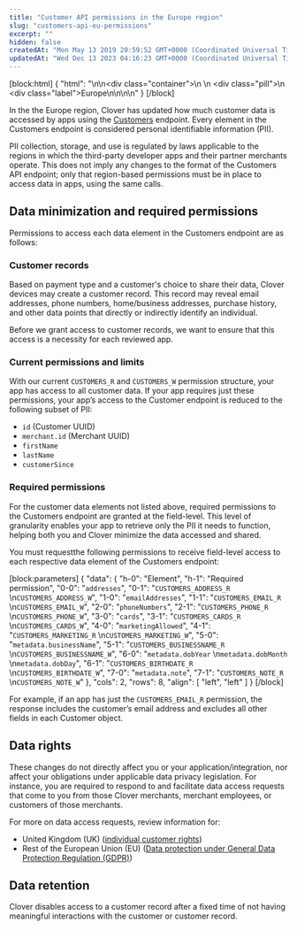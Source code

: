 ```yaml
---
title: "Customer API permissions in the Europe region"
slug: "customers-api-eu-permissions"
excerpt: ""
hidden: false
createdAt: "Mon May 13 2019 20:59:52 GMT+0000 (Coordinated Universal Time)"
updatedAt: "Wed Dec 13 2023 04:16:23 GMT+0000 (Coordinated Universal Time)"
---
```

[block:html]
{
  "html": "<!--JIRA DS-3009; Region pill icon added to topic on 3.22.2023-->\n\n<div class=\"container\">\n  <!--Europe-->\n  <div class=\"pill\">\n    <div class=\"label\">Europe</div>\n</div>\n</div>\n\n<style>\nbody {\n  font-family: \"Segoe UI\", \"Roboto\",\n    \"Segoe UI Symbol\";\n}\n.container {\n  align-items: center;\n  min-width: 10%;\n  text-align: left;\n   overflow: auto;\n}\n/*Pill format*/\n.pill {\n  background: #44BB44;\n  border: .5px solid #44BB44;\n  margin-left: 5px;\n  overflow: auto;\n\n}\n/*Text positioning inside the pill*/\n.pill,\n.pill__addon {\n  display: inline-block;\n  box-sizing: border-box;\n  padding: 0px 10px;\n  border-radius: 10px;\n  position: relative;\n  height: 1.5rem;\n}\n/*Text format inside the pill*/\n.pill .label,\n.pill__addon .label {\n  font-style: normal;\n  font-weight: normal;\n  font-size: 0.70rem;\n  color: #fff;\n  display: inline-block;\n  vertical-align: middle;\n \n}\n</style>"
}
[/block]


In the the Europe region, Clover has updated how much customer data is accessed by apps using the [Customers](ref:customers-1) endpoint. Every element in the Customers endpoint is considered personal identifiable information (PII). 

PII collection, storage, and use is regulated by laws applicable to the regions in which the third-party developer apps and their partner merchants operate. This does not imply any changes to the format of the Customers API endpoint; only that region-based permissions must be in place to access data in apps, using the same calls.

## Data minimization and required permissions

Permissions to access each data element in the Customers endpoint are as follows:

### Customer records

Based on payment type and a customer's choice to share their data, Clover devices may create a customer record. This record may reveal email addresses, phone numbers, home/business addresses, purchase history, and other data points that directly or indirectly identify an individual.

Before we grant access to customer records, we want to ensure that this access is a necessity for each reviewed app.

### Current permissions and limits

With our current `CUSTOMERS_R` and `CUSTOMERS_W` permission structure, your app has access to all customer data. If your app requires just these permissions, your app’s access to the Customer endpoint is reduced to the following subset of PII:

- `id` (Customer UUID)
- `merchant.id` (Merchant UUID)
- `firstName`
- `lastName`
- `customerSince`

### Required permissions

For the customer data elements not listed above, required permissions to the Customers endpoint are granted at the field-level. This level of granularity enables your app to retrieve only the PII it needs to function, helping both you and Clover minimize the data accessed and shared.

You must requestthe following permissions to receive field-level access to each respective data element of the Customers endpoint:

[block:parameters]
{
  "data": {
    "h-0": "Element",
    "h-1": "Required permission",
    "0-0": "`addresses`",
    "0-1": "`CUSTOMERS_ADDRESS_R`  \n`CUSTOMERS_ADDRESS_W`",
    "1-0": "`emailAddresses`",
    "1-1": "`CUSTOMERS_EMAIL_R`  \n`CUSTOMERS_EMAIL_W`",
    "2-0": "`phoneNumbers`",
    "2-1": "`CUSTOMERS_PHONE_R`  \n`CUSTOMERS_PHONE_W`",
    "3-0": "`cards`",
    "3-1": "`CUSTOMERS_CARDS_R`  \n`CUSTOMERS_CARDS_W`",
    "4-0": "`marketingAllowed`",
    "4-1": "`CUSTOMERS_MARKETING_R`  \n`CUSTOMERS_MARKETING_W`",
    "5-0": "`metadata.businessName`",
    "5-1": "`CUSTOMERS_BUSINESSNAME_R`  \n`CUSTOMERS_BUSINESSNAME_W`",
    "6-0": "`metadata.dobYear`  \n`metadata.dobMonth`  \n`metadata.dobDay`",
    "6-1": "`CUSTOMERS_BIRTHDATE_R`  \n`CUSTOMERS_BIRTHDATE_W`",
    "7-0": "`metadata.note`",
    "7-1": "`CUSTOMERS_NOTE_R`  \n`CUSTOMERS_NOTE_W`"
  },
  "cols": 2,
  "rows": 8,
  "align": [
    "left",
    "left"
  ]
}
[/block]


For example, if an app has just the `CUSTOMERS_EMAIL_R` permission, the response includes the customer’s email address and excludes all other fields in each Customer object.

## Data rights

These changes do not directly affect you or your application/integration, nor affect your obligations under applicable data privacy legislation. For instance, you are required to respond to and facilitate data access requests that come to you from those Clover merchants, merchant employees, or customers of those merchants.

For more on data access requests, review information for:

- United Kingdom (UK) (<a href="https://ico.org.uk/for-organisations/guide-to-data-protection/guide-to-the-general-data-protection-regulation-gdpr/individual-rights/" target="_blank">individual customer rights</a>)
- Rest of the European Union (EU) (<a href="https://europa.eu/youreurope/business/dealing-with-customers/data-protection/data-protection-gdpr/" target="_blank">Data protection under General Data Protection Regulation (GDPR)</a>)

## Data retention

Clover disables access to a customer record after a fixed time of not having meaningful interactions with the customer or customer record.
